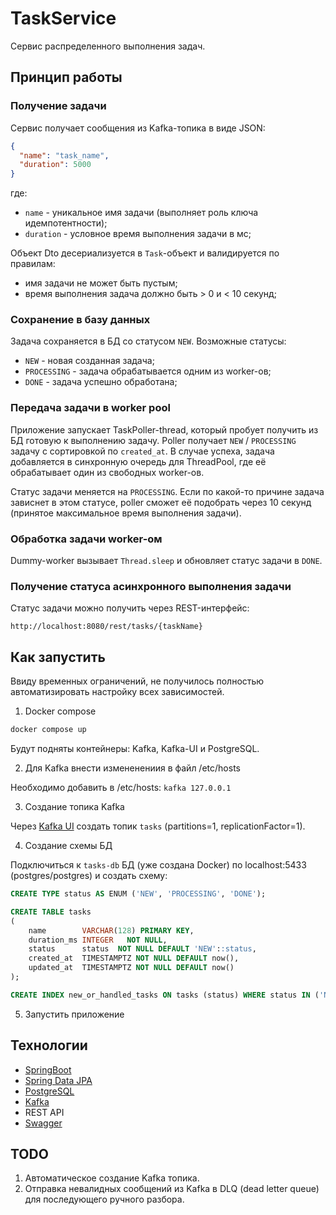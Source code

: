 # TaskService

Сервис распределенного выполнения задач. 

## Принцип работы

### Получение задачи

Сервис получает сообщения из Kafka-топика в виде JSON:
```json
{
  "name": "task_name",
  "duration": 5000
}
```
где:
  - `name` - уникальное имя задачи (выполняет роль ключа идемпотентности);
  - `duration` - условное время выполнения задачи в мс;

Объект Dto десериализуется в `Task`-объект и валидируется по правилам:
  - имя задачи не может быть пустым;
  - время выполнения задача должно быть > 0 и < 10 секунд;

### Сохранение в базу данных

Задача сохраняется в БД со статусом `NEW`.
Возможные статусы:
  - `NEW` - новая созданная задача;
  - `PROCESSING` - задача обрабатывается одним из worker-ов;
  - `DONE` - задача успешно обработана;

### Передача задачи в worker pool

Приложение запускает TaskPoller-thread, который пробует получить из БД готовую к выполнению задачу.
Poller получает `NEW` / `PROCESSING` задачу с сортировкой по `created_at`.
В случае успеха, задача добавляется в синхронную очередь для ThreadPool, где её обрабатывает один из свободных worker-ов.

Статус задачи меняется на `PROCESSING`.
Если по какой-то причине задача зависнет в этом статусе, poller сможет её подобрать через 10 секунд (принятое максимальное время выполнения задачи).

### Обработка задачи worker-ом

Dummy-worker вызывает `Thread.sleep` и обновляет статус задачи в `DONE`.

### Получение статуса асинхронного выполнения задачи

Статус задачи можно получить через REST-интерфейс:

```
http://localhost:8080/rest/tasks/{taskName}
```

## Как запустить

Ввиду временных ограничений, не получилось полностью автоматизировать настройку всех зависимостей.

1. Docker compose

```bash
docker compose up
```

Будут подняты контейнеры: Kafka, Kafka-UI и PostgreSQL.

2. Для Kafka внести измененениия в файл /etc/hosts

Необходимо добавить в /etc/hosts:
`kafka 127.0.0.1`

3. Создание топика Kafka

Через [Kafka UI](http://localhost:9999) создать топик `tasks` (partitions=1, replicationFactor=1).

4. Создание схемы БД

Подключиться к `tasks-db` БД (уже создана Docker) по localhost:5433 (postgres/postgres) и создать схему:

```SQL
CREATE TYPE status AS ENUM ('NEW', 'PROCESSING', 'DONE');

CREATE TABLE tasks
(
    name        VARCHAR(128) PRIMARY KEY,
    duration_ms INTEGER   NOT NULL,
    status      status  NOT NULL DEFAULT 'NEW'::status,
    created_at  TIMESTAMPTZ NOT NULL DEFAULT now(),
    updated_at  TIMESTAMPTZ NOT NULL DEFAULT now()
);

CREATE INDEX new_or_handled_tasks ON tasks (status) WHERE status IN ('NEW', 'PROCESSING');
```

5. Запустить приложение

## Технологии
- [SpringBoot](https://spring.io/projects/spring-boot/)
- [Spring Data JPA](https://spring.io/projects/spring-data-jpa/)
- [PostgreSQL](https://www.postgresql.org/)
- [Kafka](https://kafka.apache.org/)
- REST API
- [Swagger](https://swagger.io/)

## TODO

1. Автоматическое создание Kafka топика.
2. Отправка невалидных сообщений из Kafka в DLQ (dead letter queue) для последующего ручного разбора.